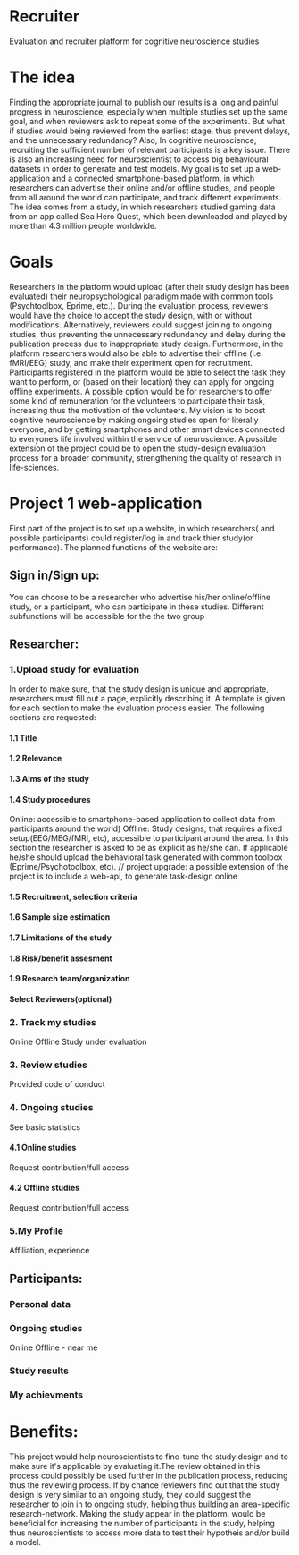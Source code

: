 # Recruiter
Evaluation and recruiter platform for cognitive neuroscience studies

# The idea
Finding the appropriate journal to publish our results is a long and painful progress in neuroscience, especially when multiple studies set up the same goal, and when reviewers ask to repeat some of the experiments. But what if studies would being reviewed from the earliest stage, thus prevent delays, and the unnecessary redundancy?
Also, In cognitive neuroscience, recruiting the sufficient number of relevant participants is a key issue. There is also an increasing need for neuroscientist to access big behavioural datasets in order to generate and test models. My goal is to set up a web-application and a connected smartphone-based platform, in which researchers can advertise their online and/or offline studies, and people from all around the world can participate, and track different experiments. The idea comes from a study, in which researchers studied gaming data from an app called Sea Hero Quest, which been downloaded and played by more than 4.3 million people worldwide.

# Goals
Researchers in the platform would upload (after their study design has been evaluated) their neuropsychological paradigm made with common tools (Psychtoolbox, Eprime, etc.).  During the evaluation process, reviewers would have the choice to accept the study design, with or without modifications. Alternatively, reviewers could suggest joining to ongoing studies, thus preventing the unnecessary redundancy and delay during the publication process due to inappropriate study design.  Furthermore, in the platform researchers would also be able to advertise their offline (i.e. fMRI/EEG) study, and make their experiment open for recruitment. Participants registered in the platform would be able to select the task they want to perform, or (based on their location) they can apply for ongoing offline experiments. 
A possible option would be for researchers to offer some kind of remuneration for the volunteers to participate their task, increasing thus the motivation of the volunteers. My vision is to boost cognitive neuroscience by making ongoing studies open for literally everyone, and by getting smartphones and other smart devices connected to everyone’s life involved within the service of neuroscience. A possible extension of the project could be to open the study-design evaluation process for a broader community, strengthening the quality of research in life-sciences.

# Project 1 web-application
First part of the project is to set up a website, in which researchers( and possible participants) could register/log in and track thier study(or performance). The planned functions of the website are:
 ## Sign in/Sign up:
 You can choose to be a researcher who advertise his/her online/offline study, or a participant, who can participate in these studies.
 Different subfunctions will be accessible for the the two group
 
 ## Researcher:
 ### 1.Upload study for evaluation
 In order to make sure, that the study design is unique and appropriate, researchers must fill out a page, explicitly describing it.
 A template is given for each section to make the evaluation process easier.
 The following sections are requested:
 
 #### 1.1 Title
 #### 1.2 Relevance
 #### 1.3 Aims of the study
 #### 1.4 Study procedures
 Online: accessible to smartphone-based application to collect data from participants around the world)
 Offline: Study designs, that requires a fixed setup(EEG/MEG/fMRI, etc), accessible to participant around the area.
 In this section the researcher is asked to be as explicit as he/she can. If applicable he/she should upload the behavioral task generated with common toolbox (Eprime/Psychotoolbox, etc).
  // project upgrade: a possible extension of the project is to include a web-api, to generate task-design online
  #### 1.5 Recruitment, selection criteria
  #### 1.6 Sample size estimation
  #### 1.7 Limitations of the study
  #### 1.8 Risk/benefit assesment
  #### 1.9 Research team/organization
  #### Select Reviewers(optional)
  
  ### 2. Track my studies
  Online
  Offline
  Study under evaluation
  
  ### 3. Review studies
  Provided code of conduct
  
  ### 4. Ongoing studies
  See basic statistics
  #### 4.1 Online studies
  Request contribution/full access
  #### 4.2 Offline studies
  Request contribution/full access
  
  ### 5.My Profile
  Affiliation, experience
  
  ## Participants:
  ### Personal data
  ### Ongoing studies
  Online
  Offline - near me
  ### Study results
  ### My achievments
  
  
 
 
 # Benefits:
 This project would help neuroscientists to fine-tune the study design and to make sure it's applicable by evaluating it.The review obtained in this process could possibly be used further in the publication process, reducing thus the reviewing process.
 If by chance reviewers find out that the study design is very similar to an ongoing study, they could suggest the researcher to join in to ongoing study, helping thus building an area-specific research-network.
 Making the study appear in the platform, would be beneficial for increasing the number of participants in the study, helping thus neuroscientists to access more data to test their hypotheis and/or build a model.
 
 
        
 
 
